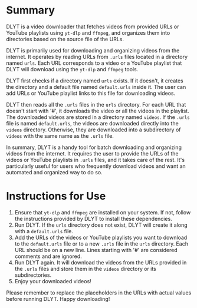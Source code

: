 # Summary

DLYT is a video downloader that fetches videos from provided URLs or YouTube playlists using `yt-dlp` and `ffmpeg`, and organizes them into directories based on the source file of the URLs.

DLYT is primarily used for downloading and organizing videos from the internet. It operates by reading URLs from `.urls` files located in a directory named `urls`. Each URL corresponds to a video or a YouTube playlist that DLYT will download using the `yt-dlp` and `ffmpeg` tools.

DLYT first checks if a directory named `urls` exists. If it doesn't, it creates the directory and a default file named `default.urls` inside it. The user can add URLs or YouTube playlist links to this file for downloading videos.

DLYT then reads all the `.urls` files in the `urls` directory. For each URL that doesn't start with '#', it downloads the video or all the videos in the playlist. The downloaded videos are stored in a directory named `videos`. If the `.urls` file is named `default.urls`, the videos are downloaded directly into the `videos` directory. Otherwise, they are downloaded into a subdirectory of `videos` with the same name as the `.urls` file.

In summary, DLYT is a handy tool for batch downloading and organizing videos from the internet. It requires the user to provide the URLs of the videos or YouTube playlists in `.urls` files, and it takes care of the rest. It's particularly useful for users who frequently download videos and want an automated and organized way to do so.

# Instructions for Use

1. Ensure that `yt-dlp` and `ffmpeg` are installed on your system. If not, follow the instructions provided by DLYT to install these dependencies.
2. Run DLYT. If the `urls` directory does not exist, DLYT will create it along with a `default.urls` file.
3. Add the URLs of the videos or YouTube playlists you want to download to the `default.urls` file or to a new `.urls` file in the `urls` directory. Each URL should be on a new line. Lines starting with '#' are considered comments and are ignored.
4. Run DLYT again. It will download the videos from the URLs provided in the `.urls` files and store them in the `videos` directory or its subdirectories.
5. Enjoy your downloaded videos!

Please remember to replace the placeholders in the URLs with actual values before running DLYT. Happy downloading!

